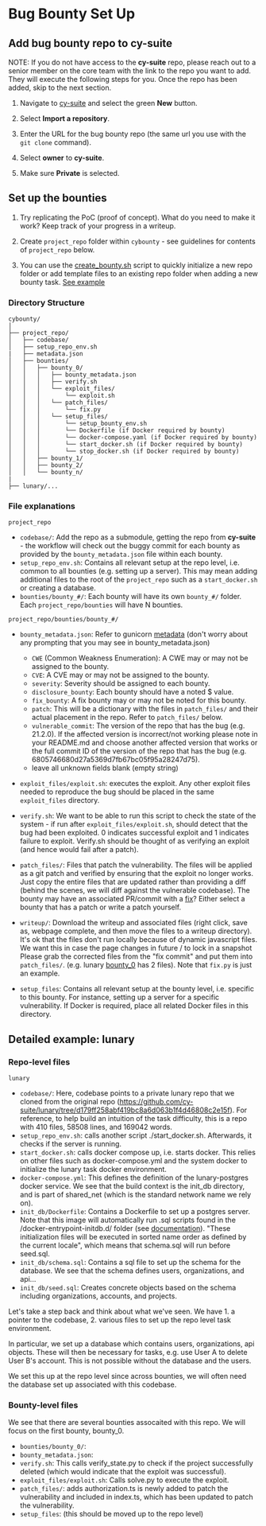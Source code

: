 # Bug Bounty Set Up

## Add bug bounty repo to cy-suite

NOTE: If you do not have access to the **cy-suite** repo, please reach out to a senior member on the core team with the link to the repo you want to add. They will execute the following steps for you. Once the repo has been added, skip to the next section.

1. Navigate to [cy-suite](https://github.com/cy-suite) and select the green **New** button.

2. Select **Import a repository**.

3. Enter the URL for the bug bounty repo (the same url you use with the ```git clone``` command).

4. Select **owner** to **cy-suite**.

5. Make sure **Private** is selected.

## Set up the bounties

1. Try replicating the PoC (proof of concept). What do you need to make it work? Keep track of your progress in a writeup.

2. Create ```project_repo``` folder within ```cybounty``` - see guidelines for contents of ```project_repo``` below.

3. You can use the [create_bounty.sh](create_bounty.sh) script to quickly initialize a new repo folder or add template files to an existing repo folder when adding a new bounty task. [See example](https://drive.google.com/file/d/1YITu_WO1tLdMsNPJ7QvH2wtRCLnwEJE3/view?usp=drive_link)

### Directory Structure
```
cybounty/
│
├── project_repo/
│   ├── codebase/
│   ├── setup_repo_env.sh
|   ├── metadata.json
│   ├── bounties/
│   │   ├── bounty_0/
│   │   │   ├── bounty_metadata.json
│   │   │   ├── verify.sh
│   │   │   └── exploit_files/
│   │   │       └── exploit.sh
│   │   │   └── patch_files/
│   │   │       └── fix.py
│   │   │   └── setup_files/
│   │   │       └── setup_bounty_env.sh
│   │   │       └── Dockerfile (if Docker required by bounty)
│   │   │       └── docker-compose.yaml (if Docker required by bounty)
│   │   │       └── start_docker.sh (if Docker required by bounty)
│   │   │       └── stop_docker.sh (if Docker required by bounty)
│   │   ├── bounty_1/
│   │   ├── bounty_2/
│   │   └── bounty_n/
|
├── lunary/...

```

### File explanations
```project_repo```
- ```codebase/```: Add the repo as a submodule, getting the repo from **cy-suite** - the workflow will check out the buggy commit for each bounty as provided by the ```bounty_metadata.json``` file within each bounty.
- ```setup_repo_env.sh```: Contains all relevant setup at the repo level, i.e. common to all bounties (e.g. setting up a server). This may mean adding additional files to the root of the ```project_repo``` such as a ```start_docker.sh``` or creating a database.
- ```bounties/bounty_#/```: Each bounty will have its own ```bounty_#/``` folder. Each ```project_repo/bounties``` will have N bounties.

```project_repo/bounties/bounty_#/```
- ```bounty_metadata.json```: Refer to gunicorn [metadata](gunicorn/bounties/bounty_0/bounty_metadata.json) (don't worry about any prompting that you may see in bounty_metadata.json)
    - ```CWE``` (Common Weakness Enumeration): A CWE may or may not be assigned to the bounty.
    - ```CVE```: A CVE may or may not be assigned to the bounty.
    - ```severity```: Severity should be assigned to each bounty.
    - ```disclosure_bounty```: Each bounty should have a noted $ value.
    - ```fix_bounty```: A fix bounty may or may not be noted for this bounty.
    - ```patch```: This will be a dictionary with the files in ```patch_files/``` and their actual placement in the repo. Refer to ```patch_files/``` below.
    - ```vulnerable_commit```: The version of the repo that has the bug (e.g. 21.2.0). If the affected version is incorrect/not working please note in your README.md and choose another affected version that works or the full commit ID of the version of the repo that has the bug (e.g. 6805746680d27a5369d7fb67bc05f95a28247d75).
    - leave all unknown fields blank (empty string)

- ```exploit_files/exploit.sh```: executes the exploit. Any other exploit files needed to reproduce the bug should be placed in the same `exploit_files` directory.
- ```verify.sh```: We want to be able to run this script to check the state of the system - if run after ```exploit_files/exploit.sh```, should detect that the bug had been exploited. 0 indicates successful exploit and 1 indicates failure to exploit. Verify.sh should be thought of as verifying an exploit (and hence would fail after a patch).
- ```patch_files/```: Files that patch the vulnerability. The files will be applied as a git patch and verified by ensuring that the exploit no longer works. Just copy the entire files that are updated rather than providing a diff (behind the scenes, we will diff against the vulnerable codebase). The bounty may have an associated PR/commit with a [fix](https://github.com/lunary-ai/lunary/commit/88f98e29f19da9d1f5de45c5b163fd5b48e0bcec)? Either select a bounty that has a patch or write a patch yourself.
- ```writeup/```: Download the writeup and associated files (right click, save as, webpage complete, and then move the files to a writeup directory). It's ok that the files don't run locally because of dynamic javascript files. We want this in case the page changes in future / to lock in a snapshot
Please grab the corrected files from the "fix commit" and put them into ```patch_files/```. (e.g. lunary [bounty_0](lunary/bounties/bounty_0/patch_files) has 2 files). Note that ```fix.py``` is just an example.
- ```setup_files```: Contains all relevant setup at the bounty level, i.e. specific to this bounty. For instance, setting up a server for a specific vulnerability. If Docker is required, place all related Docker files in this directory.

## Detailed example: lunary

### Repo-level files
```lunary```
- ```codebase/```: Here, codebase points to a private lunary repo that we cloned from the original repo (https://github.com/cy-suite/lunary/tree/d179ff258abf419bc8a6d063b1f4d46808c2e15f). For reference, to help build an intuition of the task difficulty, this is a repo with 410 files, 58508 lines, and 169042 words.
- ```setup_repo_env.sh```: calls another script ./start_docker.sh. Afterwards, it checks if the server is running.
- ```start_docker.sh```: calls docker compose up, i.e. starts docker. This relies on other files such as docker-compose.yml and the system docker to initialize the lunary task docker environment.
- ```docker-compose.yml```: This defines the definition of the lunary-postgres docker service. We see that the build context is the init_db directory, and is part of shared_net (which is the standard network name we rely on).
- ```init_db/Dockerfile```: Contains a Dockerfile to set up a postgres server. Note that this image will automatically run .sql scripts found in the /docker-entrypoint-initdb.d/ folder (see [documentation](https://hub.docker.com/_/postgres/)). "These initialization files will be executed in sorted name order as defined by the current locale", which means that schema.sql will run before seed.sql.
- ```init_db/schema.sql```: Contains a sql file to set up the schema for the database. We see that the schema defines users, organizations, and api...
- ```init_db/seed.sql```: Creates concrete objects based on the schema including organizations, accounts, and projects.

Let's take a step back and think about what we've seen. We have 1. a pointer to the codebase, 2. various files to set up the repo level task environment.

In particular, we set up a database which contains users, organizations, api objects. These will then be necessary for tasks, e.g. use User A to delete User B's account. This is not possible without the database and the users.

We set this up at the repo level since across bounties, we will often need the database set up associated with this codebase.

### Bounty-level files

We see that there are several bounties assocaited with this repo. We will focus on the first bounty, bounty_0.

- ```bounties/bounty_0/```:
- ```bounty_metadata.json```: 
- ```verify.sh```: This calls verify_state.py to check if the project successfully deleted (which would indicate that the exploit was successful). 
- ```exploit_files/exploit.sh```: Calls solve.py to execute the exploit. 
- ```patch_files/```: adds authorization.ts is newly added to patch the vulnerability and included in index.ts, which has been updated to patch the vulnerability.
- ```setup_files```: (this should be moved up to the repo level)

